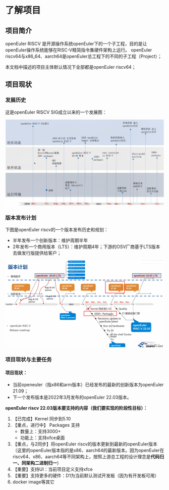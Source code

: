 # 了解项目
## 项目简介
openEuler RISCV 是开源操作系统openEuler下的一个子工程，目的是让openEuler操作系统能够在RISC-V精简指令集硬件架构上运行。
openEuler riscv64与x86_64、aarch64是openEuler总工程下的不同的子工程（Project）；

本文档中描述的项目主体默认情况下全部都是openEuler riscv64；




## 项目现状
### 发展历史
这是openEuler RISCV SIG成立以来的一个发展图：

![image-20211021161138781](images/image-20211021161138781.png)







### 版本发布计划

下图是openEuler riscv的一个版本发布历史和规划：

- 半年发布一个创新版本：维护周期半年
- 2年发布一个商用版本（LTS）：维护周期4年；下游的OSV厂商基于LTS版本去做发行版提供给客户；

![image-20211021161421198](images/image-20211021161421198.png)



### 项目现状与主要任务
#### 项目现状：

- 当前openeuler（指x86和arm版本）已经发布的最新的创新版本为openEuler 21.09；
- 下一个发布版本是2022年3月发布的openEuler 22.03版本。



**openEuler riscv 22.03版本要支持的内容（我们要实现的阶段性目标）：**

1. 【已完成】Kernel 同步到5.10
1. 【重点，进行中】 Packages 支持
   - 数量上：支持3000+
   - 功能上：支持xfce桌面
1. 【重点，与2同步】将openEuler riscv的版本更新到最新的openEuler版本（这里的openEuler版本指的是x86、aarch64的最新版本。因为openEuler在riscv64、x86、aarch64等不同架构上，按照上游总工程的设计理念是**代码归一、同架构二进制归一**）
1. 【重要】支持UI：当前项目定义支持xfce
1. 【重要】支持更多的硬件：D1为当前默认测试开发板（因为有开发板可用）
1. docker image等其它


